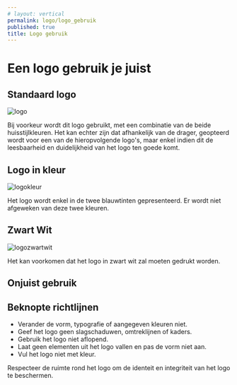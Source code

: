 ```yaml
---
# layout: vertical
permalink: logo/logo_gebruik
published: true
title: Logo gebruik
---
```


# Een logo gebruik je juist

## Standaard logo

<img src="/1718-3CMO-BaP-astrvand8/images/voorbeelden/logo.jpg" alt="logo" class="w-75">

Bij voorkeur wordt dit logo gebruikt, met een combinatie van de beide huisstijlkleuren. Het kan echter zijn dat afhankelijk van de drager, geopteerd wordt voor een van de hieropvolgende logo's, maar enkel indien dit de leesbaarheid en duidelijkheid van het logo ten goede komt.

## Logo in kleur

<img src="/1718-3CMO-BaP-astrvand8/images/voorbeelden/logokleur.jpg" alt="logokleur" class="w-75">

Het logo wordt enkel in de twee blauwtinten gepresenteerd. Er wordt niet afgeweken van deze twee kleuren. 


## Zwart Wit

<img src="/1718-3CMO-BaP-astrvand8/images/voorbeelden/logozwartwit.jpg" alt="logozwartwit" class="w-75">

Het kan voorkomen dat het logo in zwart wit zal moeten gedrukt worden.


## Onjuist gebruik

## Beknopte richtlijnen

- Verander de vorm, typografie of aangegeven kleuren niet.
- Geef het logo geen slagschaduwen, omtreklijnen of kaders.
- Gebruik het logo niet aflopend.
- Laat geen elementen uit het logo vallen en pas de vorm niet aan. 
- Vul het logo niet met kleur.

Respecteer de ruimte rond het logo om de identeit en integriteit van het logo te beschermen.